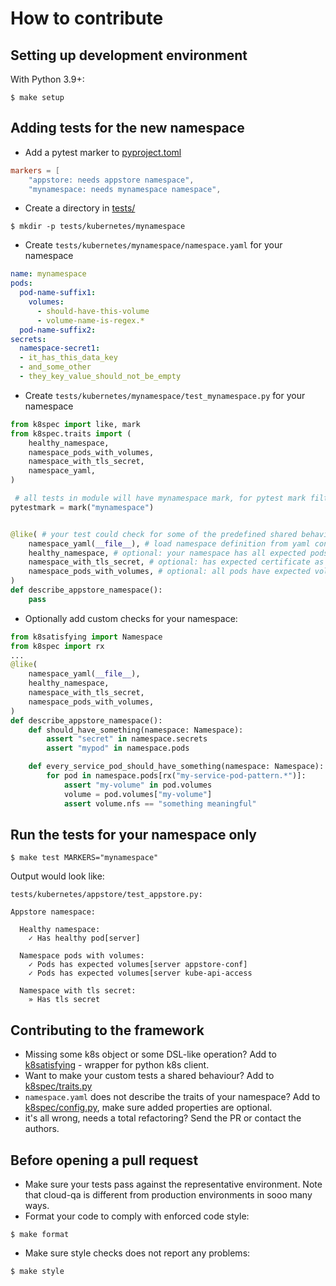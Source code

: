 # How to contribute

## Setting up development environment
With Python 3.9+:

```shell
$ make setup
```

## Adding tests for the new namespace

* Add a pytest marker to [pyproject.toml](pyproject.toml)

```toml
markers = [
    "appstore: needs appstore namespace",
    "mynamespace: needs mynamespace namespace",
```

* Create a directory in [tests/](tests)

```shell
$ mkdir -p tests/kubernetes/mynamespace
```

* Create `tests/kubernetes/mynamespace/namespace.yaml` for your namespace

```yaml
name: mynamespace
pods:
  pod-name-suffix1:
    volumes:
      - should-have-this-volume
      - volume-name-is-regex.*
  pod-name-suffix2:
secrets:
  namespace-secret1:
  - it_has_this_data_key
  - and_some_other
  - they_key_value_should_not_be_empty
```

* Create `tests/kubernetes/mynamespace/test_mynamespace.py` for your namespace

```python
from k8spec import like, mark
from k8spec.traits import (
    healthy_namespace,
    namespace_pods_with_volumes,
    namespace_with_tls_secret,
    namespace_yaml,
)

 # all tests in module will have mynamespace mark, for pytest mark filters
pytestmark = mark("mynamespace")


@like( # your test could check for some of the predefined shared behaviors:
    namespace_yaml(__file__), # load namespace definition from yaml config
    healthy_namespace, # optional: your namespace has all expected pods in healthy state
    namespace_with_tls_secret, # optional: has expected certificate as TLS secret on Azure
    namespace_pods_with_volumes, # optional: all pods have expected volumes
)
def describe_appstore_namespace():
    pass
```

* Optionally add custom checks for your namespace:

```python
from k8satisfying import Namespace
from k8spec import rx
...
@like(
    namespace_yaml(__file__),
    healthy_namespace,
    namespace_with_tls_secret,
    namespace_pods_with_volumes,
)
def describe_appstore_namespace():
    def should_have_something(namespace: Namespace):
        assert "secret" in namespace.secrets
        assert "mypod" in namespace.pods

    def every_service_pod_should_have_something(namespace: Namespace):
        for pod in namespace.pods[rx("my-service-pod-pattern.*")]:
            assert "my-volume" in pod.volumes
            volume = pod.volumes["my-volume"]
            assert volume.nfs == "something meaningful"
```

## Run the tests for your namespace only

```shell
$ make test MARKERS="mynamespace"
```

Output would look like:

```
tests/kubernetes/appstore/test_appstore.py:

Appstore namespace:

  Healthy namespace:
    ✓ Has healthy pod[server]

  Namespace pods with volumes:
    ✓ Pods has expected volumes[server appstore-conf]
    ✓ Pods has expected volumes[server kube-api-access

  Namespace with tls secret:
    » Has tls secret  
```

## Contributing to the framework
* Missing some k8s object or some DSL-like operation? Add to [k8satisfying](k8satisfying) - wrapper for python k8s client.
* Want to make your custom tests a shared behaviour? Add to [k8spec/traits.py](k8spec/traits.py)
* `namespace.yaml` does not describe the traits of your namespace? Add to [k8spec/config.py](k8spec/config.py), make sure added properties are optional.
* it's all wrong, needs a total refactoring? Send the PR or contact the authors.

## Before opening a pull request

* Make sure your tests pass against the representative environment. Note that cloud-qa is different from production environments in sooo many ways.
* Format your code to comply with enforced code style:

```shell
$ make format
```

* Make sure style checks does not report any problems:

```shell
$ make style
```
